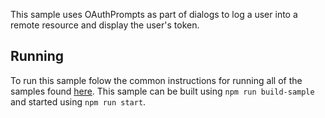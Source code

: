 This sample uses OAuthPrompts as part of dialogs to log a user into a remote resource and display the user's token.

## Running
To run this sample folow the common instructions for running all of the samples found [here](../README.md#running).  This sample can be built using `npm run build-sample` and started using `npm run start`.